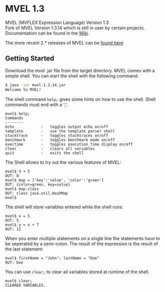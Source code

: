 # MVEL 1.3
MVEL (MVFLEX Expression Language) Version 1.3  
Fork of MVEL Version 1.3.14 which is still in user by certain projects.  
Documentation can be found in the [Wiki](../../wiki).

The more recent 2.* releases of MVEL can be [found here](https://github.com/mvel/mvel)

## Getting Started
Download the mvel .jar file from the target directory.
MVEL comes with a simple shell. You can start the shell with the following command:
```bash
$ java -jar mvel-1.3.14.jar
Welcome to MVEL!
```
The shell command `help;` gives some hints on how to use the shell. Shell commands must end with a ';'.
```
mvel$ help;
Commands
--------
echo            -   toggles output echo on/off
template        -   use the template parser shell
stacktrace      -   toggles stacktraces on/off
benchmark       -   toggles benchmark mode on/off
exectime        -   toggles execution time display on/off
clear           -   clears all variables
quit            -   exits the shell
```
The Shell allows to try out the various features of MVEL:
```
mvel$ 3 + 5
OUT: 8
mvel$ map = ['key':'value', 'color':'green']
OUT: {color=green, key=value}
mvel$ map.class
OUT: class java.util.HashMap
mvel$
```
The shell will store variables entered while the shell runs:
```
mvel$ x = 5
OUT: 5
mvel$ y = x + 7
OUT: 12
```
When you enter multiple statements on a single line the statements have to be seperated by a semi-colon. The result of the expression is the result of the last statement:
```
mvel$ firstName = "John"; lastName = "Doe"
OUT: Doe
```
You can use `clear;` to clear all variables stored at runtime of the shell.
```
mvel$ clear;
CLEARED VARIABLES.
```
